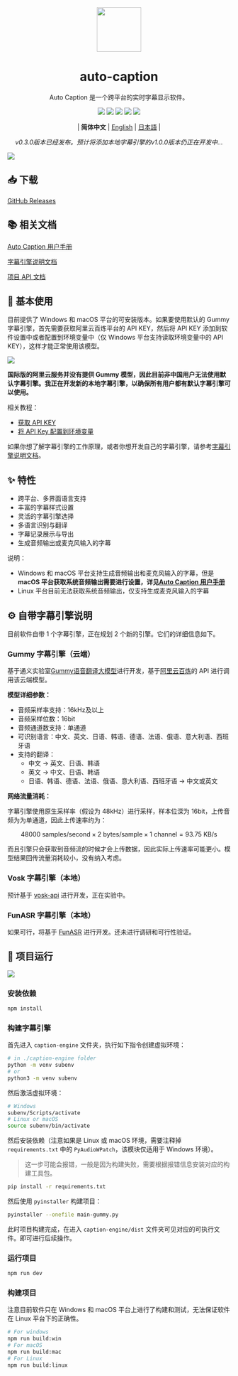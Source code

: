 <div align="center" >
    <img src="./build/icon.png" width="100px" height="100px"/>
    <h1 align="center">auto-caption</h1>
    <p>Auto Caption 是一个跨平台的实时字幕显示软件。</p>
    <img src="https://img.shields.io/badge/version-0.3.0-blue">
    <img src="https://img.shields.io/github/issues/HiMeditator/auto-caption?color=orange">
    <img src="https://img.shields.io/github/languages/top/HiMeditator/auto-caption?color=royalblue">
    <img src="https://img.shields.io/github/repo-size/HiMeditator/auto-caption?color=green">
    <img src="https://visitor-badge.laobi.icu/badge?page_id=himeditator.github.io">
    <p>
        | <b>简体中文</b>
        | <a href="./README_en.md">English</a>
        | <a href="./README_ja.md">日本語</a> |
    </p>
    <p><i>v0.3.0版本已经发布。预计将添加本地字幕引擎的v1.0.0版本仍正在开发中...</i></p>
</div>

![](./assets/media/main_zh.png)

## 📥 下载

[GitHub Releases](https://github.com/HiMeditator/auto-caption/releases)

## 📚 相关文档

[Auto Caption 用户手册](./docs/user-manual/zh.md)

[字幕引擎说明文档](./docs/engine-manual/zh.md)

[项目 API 文档](./docs/api-docs/electron-ipc.md)

## 📖 基本使用

目前提供了 Windows 和 macOS 平台的可安装版本。如果要使用默认的 Gummy 字幕引擎，首先需要获取阿里云百炼平台的 API KEY，然后将 API KEY 添加到软件设置中或者配置到环境变量中（仅 Windows 平台支持读取环境变量中的 API KEY），这样才能正常使用该模型。

![](./assets/media/api_zh.png)

**国际版的阿里云服务并没有提供 Gummy 模型，因此目前非中国用户无法使用默认字幕引擎。我正在开发新的本地字幕引擎，以确保所有用户都有默认字幕引擎可以使用。**

相关教程：

- [获取 API KEY](https://help.aliyun.com/zh/model-studio/get-api-key)
- [将 API Key 配置到环境变量](https://help.aliyun.com/zh/model-studio/configure-api-key-through-environment-variables)

如果你想了解字幕引擎的工作原理，或者你想开发自己的字幕引擎，请参考[字幕引擎说明文档](./docs/engine-manual/zh.md)。
## ✨ 特性

- 跨平台、多界面语言支持
- 丰富的字幕样式设置
- 灵活的字幕引擎选择
- 多语言识别与翻译
- 字幕记录展示与导出
- 生成音频输出或麦克风输入的字幕

说明：
- Windows 和 macOS 平台支持生成音频输出和麦克风输入的字幕，但是 **macOS 平台获取系统音频输出需要进行设置，详见[Auto Caption 用户手册](./docs/user-manual/zh.md)**
- Linux 平台目前无法获取系统音频输出，仅支持生成麦克风输入的字幕

## ⚙️ 自带字幕引擎说明

目前软件自带 1 个字幕引擎，正在规划 2 个新的引擎。它们的详细信息如下。

### Gummy 字幕引擎（云端）

基于通义实验室[Gummy语音翻译大模型](https://help.aliyun.com/zh/model-studio/gummy-speech-recognition-translation/)进行开发，基于[阿里云百炼](https://bailian.console.aliyun.com)的 API 进行调用该云端模型。

**模型详细参数：**

- 音频采样率支持：16kHz及以上
- 音频采样位数：16bit
- 音频通道数支持：单通道
- 可识别语言：中文、英文、日语、韩语、德语、法语、俄语、意大利语、西班牙语
- 支持的翻译：
  - 中文 → 英文、日语、韩语
  - 英文 → 中文、日语、韩语
  - 日语、韩语、德语、法语、俄语、意大利语、西班牙语 → 中文或英文

**网络流量消耗：**

字幕引擎使用原生采样率（假设为 48kHz）进行采样，样本位深为 16bit，上传音频为为单通道，因此上传速率约为：

$$
48000\ \text{samples/second} \times 2\ \text{bytes/sample} \times 1\ \text{channel}  = 93.75\ \text{KB/s}
$$

而且引擎只会获取到音频流的时候才会上传数据，因此实际上传速率可能更小。模型结果回传流量消耗较小，没有纳入考虑。

### Vosk 字幕引擎（本地）

预计基于 [vosk-api](https://github.com/alphacep/vosk-api) 进行开发，正在实验中。

### FunASR 字幕引擎（本地）

如果可行，将基于 [FunASR](https://github.com/modelscope/FunASR) 进行开发。还未进行调研和可行性验证。

## 🚀 项目运行

![](./assets/media/structure_zh.png)

### 安装依赖

```bash
npm install
```

### 构建字幕引擎

首先进入 `caption-engine` 文件夹，执行如下指令创建虚拟环境：

```bash
# in ./caption-engine folder
python -m venv subenv
# or
python3 -m venv subenv
```

然后激活虚拟环境：

```bash
# Windows
subenv/Scripts/activate
# Linux or macOS
source subenv/bin/activate
```

然后安装依赖（注意如果是 Linux 或 macOS 环境，需要注释掉 `requirements.txt` 中的 `PyAudioWPatch`，该模块仅适用于 Windows 环境）。

> 这一步可能会报错，一般是因为构建失败，需要根据报错信息安装对应的构建工具包。

```bash
pip install -r requirements.txt
```

然后使用 `pyinstaller` 构建项目：

```bash
pyinstaller --onefile main-gummy.py
```

此时项目构建完成，在进入 `caption-engine/dist` 文件夹可见对应的可执行文件。即可进行后续操作。

### 运行项目

```bash
npm run dev
```
### 构建项目

注意目前软件只在 Windows 和 macOS 平台上进行了构建和测试，无法保证软件在 Linux 平台下的正确性。

```bash
# For windows
npm run build:win
# For macOS
npm run build:mac
# For Linux
npm run build:linux
```
